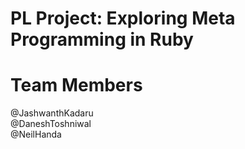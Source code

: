 # PL Project: Exploring Meta Programming in Ruby

# Team Members
@JashwanthKadaru \
@DaneshToshniwal \
@NeilHanda 
